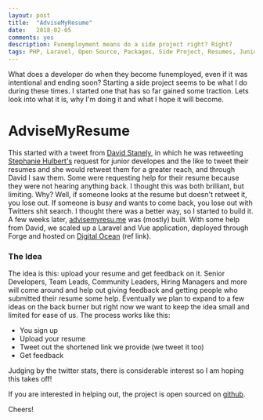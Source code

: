 ```yaml
---
layout: post
title:  "AdviseMyResume"
date:   2018-02-05
comments: yes
description: Funemployment means do a side project right? Right?
tags: PHP, Laravel, Open Source, Packages, Side Project, Resumes, Junior Developers   
---
```


What does a developer do when they become funemployed, even if it was intentional and ending soon? Starting a side project seems to be what I do
during these times. I started one that has so far gained some traction. Lets look into what it is, why I'm doing it and what I hope it will become. 

# AdviseMyResume

This started with a tweet from [David Stanely](https://twitter.com/davidstanely01), in which he was retweeting [Stephanie Hulbert's](https://twitter.com/sehurlburt) request for junior developes and the like
to tweet their resumes and she would retweet them for a greater reach, and through David I saw them. Some were requesting help for their resume because they were not
hearing anything back. I thought this was both brilliant, but limiting. Why? Well, if someone looks at the resume but doesn't retweet it, you lose out. If someone is busy and wants to come back, 
you lose out with Twitters shit search. I thought there was a better way, so I started to build it. A few weeks later, [advisemyresu.me](https://advisemyresu.me) was (mostly) built. With some help from David, we 
scaled up a Laravel and Vue application, deployed through Forge and hosted on [Digital Ocean](https://m.do.co/c/54c862a4a5b2) (ref link).

### The Idea  

The idea is this: upload your resume and get feedback on it. Senior Developers, Team Leads, Community Leaders, Hiring Managers and more will come around and help out giving feedback and getting people who submitted their resume
some help. Eventually we plan to expand to a few ideas on the back burner but right now we want to keep the idea small and limited for ease of us. The process works like this:

* You sign up
* Upload your resume
* Tweet out the shortened link we provide (we tweet it too)
* Get feedback
 
 Judging by the twitter stats, there is considerable interest so I am hoping this takes off!
 
 If you are interested in helping out, the project is open sourced on [github](https://github.com/matthewtrask).
 
 Cheers!

